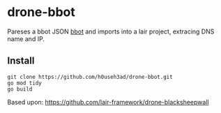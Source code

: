 # drone-bbot
Pareses a bbot JSON [bbot](https://github.com/blacklanternsecurity/bbot) and imports into a lair project, extracing DNS name and IP.

## Install
```
git clone https://github.com/h0useh3ad/drone-bbot.git
go mod tidy
go build
```
Based upon: https://github.com/lair-framework/drone-blacksheepwall
